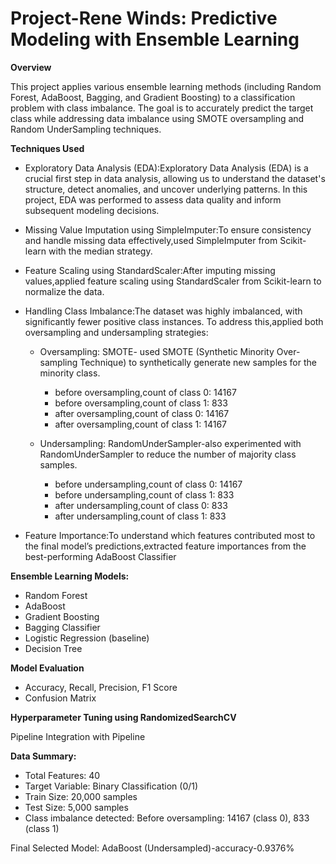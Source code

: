# Project-Rene Winds: Predictive Modeling with Ensemble Learning
**Overview**

This project applies various ensemble learning methods (including Random Forest, AdaBoost, Bagging, and Gradient Boosting) to a classification problem with class imbalance. The goal is to accurately predict the target class while addressing data imbalance using SMOTE oversampling and Random UnderSampling techniques.

**Techniques Used**
- Exploratory Data Analysis (EDA):Exploratory Data Analysis (EDA) is a crucial first step in data analysis, allowing us to understand the dataset's structure, detect anomalies, and uncover underlying patterns. In this project, EDA was performed to assess data quality and inform subsequent modeling decisions.

- Missing Value Imputation using SimpleImputer:To ensure consistency and handle missing data effectively,used SimpleImputer from Scikit-learn with the median strategy.

- Feature Scaling using StandardScaler:After imputing missing values,applied feature scaling using StandardScaler from Scikit-learn to normalize the data.

- Handling Class Imbalance:The dataset was highly imbalanced, with significantly fewer positive class instances. To address this,applied both oversampling and undersampling strategies:
  - Oversampling: SMOTE- used SMOTE (Synthetic Minority Over-sampling Technique) to synthetically generate new samples for the minority class.
    
    - before oversampling,count of class 0:  14167
    - before oversampling,count of class 1:  833
    - after oversampling,count of class 0:  14167
    - after oversampling,count of class 1:  14167
  - Undersampling: RandomUnderSampler-also experimented with RandomUnderSampler to reduce the number of majority class samples.
    
      - before undersampling,count of class 0:  14167
      - before undersampling,count of class 1:  833
      - after undersampling,count of class 0:  833
      - after undersampling,count of class 1:  833
 
- Feature Importance:To understand which features contributed most to the final model’s predictions,extracted feature importances from the best-performing AdaBoost Classifier

**Ensemble Learning Models:**

- Random Forest
- AdaBoost
- Gradient Boosting
- Bagging Classifier
- Logistic Regression (baseline)
- Decision Tree

**Model Evaluation**

- Accuracy, Recall, Precision, F1 Score
- Confusion Matrix

**Hyperparameter Tuning using RandomizedSearchCV**

Pipeline Integration with Pipeline

**Data Summary:**
- Total Features: 40
- Target Variable: Binary Classification (0/1)
- Train Size: 20,000 samples
- Test Size: 5,000 samples
- Class imbalance detected: Before oversampling: 14167 (class 0), 833 (class 1)

Final Selected Model: AdaBoost (Undersampled)-accuracy-0.9376%


